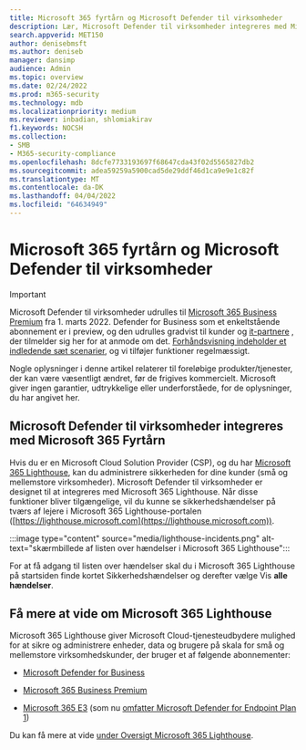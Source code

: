 ```yaml
---
title: Microsoft 365 fyrtårn og Microsoft Defender til virksomheder
description: Lær, Microsoft Defender til virksomheder integreres med Microsoft 365 fyrtårn
search.appverid: MET150
author: denisebmsft
ms.author: deniseb
manager: dansimp
audience: Admin
ms.topic: overview
ms.date: 02/24/2022
ms.prod: m365-security
ms.technology: mdb
ms.localizationpriority: medium
ms.reviewer: inbadian, shlomiakirav
f1.keywords: NOCSH
ms.collection:
- SMB
- M365-security-compliance
ms.openlocfilehash: 8dcfe7733193697f68647cda43f02d5565827db2
ms.sourcegitcommit: adea59259a5900cad5de29ddf46d1ca9e9e1c82f
ms.translationtype: MT
ms.contentlocale: da-DK
ms.lasthandoff: 04/04/2022
ms.locfileid: "64634949"
---
```

# <a name="microsoft-365-lighthouse-and-microsoft-defender-for-business"></a>Microsoft 365 fyrtårn og Microsoft Defender til virksomheder

> [!IMPORTANT]
> Microsoft Defender til virksomheder udrulles til [Microsoft 365 Business Premium](../../business-premium/index.md) fra 1. marts 2022. Defender for Business som et enkeltstående abonnement er i preview, og den udrulles gradvist til kunder og [it-partnere](https://aka.ms/mdb-preview) , der tilmelder sig her for at anmode om det. [Forhåndsvisning indeholder et indledende sæt scenarier](mdb-tutorials.md#try-these-preview-scenarios), og vi tilføjer funktioner regelmæssigt.
> 
> Nogle oplysninger i denne artikel relaterer til foreløbige produkter/tjenester, der kan være væsentligt ændret, før de frigives kommercielt. Microsoft giver ingen garantier, udtrykkelige eller underforståede, for de oplysninger, du har angivet her. 

## <a name="microsoft-defender-for-business-integrates-with-microsoft-365-lighthouse"></a>Microsoft Defender til virksomheder integreres med Microsoft 365 Fyrtårn

Hvis du er en Microsoft Cloud Solution Provider (CSP), og du har [Microsoft 365 Lighthouse](../../lighthouse/m365-lighthouse-overview.md), kan du administrere sikkerheden for dine kunder (små og mellemstore virksomheder). Microsoft Defender til virksomheder er designet til at integreres med Microsoft 365 Lighthouse. Når disse funktioner bliver tilgængelige, vil du kunne se sikkerhedshændelser på tværs af lejere i Microsoft 365 Lighthouse-portalen ([https://lighthouse.microsoft.com](https://lighthouse.microsoft.com)). 

:::image type="content" source="media/lighthouse-incidents.png" alt-text="skærmbillede af listen over hændelser i Microsoft 365 Lighthouse":::

For at få adgang til listen over hændelser skal du i Microsoft 365 Lighthouse på startsiden finde kortet Sikkerhedshændelser og  derefter vælge Vis **alle hændelser**.

## <a name="learn-more-about-microsoft-365-lighthouse"></a>Få mere at vide om Microsoft 365 Lighthouse

Microsoft 365 Lighthouse giver Microsoft Cloud-tjenesteudbydere mulighed for at sikre og administrere enheder, data og brugere på skala for små og mellemstore virksomhedskunder, der bruger et af følgende abonnementer:

- [Microsoft Defender for Business](/security/defender-business/mdb-overview.md)

- [Microsoft 365 Business Premium](../../admin/admin-overview/what-is-microsoft-365.md)

- [Microsoft 365 E3](../../enterprise/microsoft-365-overview.md) (som nu [omfatter Microsoft Defender for Endpoint Plan 1](../defender-endpoint/defender-endpoint-plan-1.md))

Du kan få mere at vide [under Oversigt Microsoft 365 Lighthouse](../../lighthouse/m365-lighthouse-overview.md).